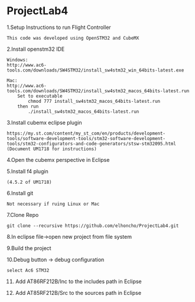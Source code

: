 # ProjectLab4
1.Setup Instructions to run Flight Controller

    This code was developed using OpenSTM32 and CubeMX
    
2.Install openstm32 IDE

    Windows:
    http://www.ac6-tools.com/downloads/SW4STM32/install_sw4stm32_win_64bits-latest.exe
    
    Mac:
    http://www.ac6-tools.com/downloads/SW4STM32/install_sw4stm32_macos_64bits-latest.run
        Set to executable 
            chmod 777 install_sw4stm32_macos_64bits-latest.run
        then run
            ./install_sw4stm32_macos_64bits-latest.run

3.Install cubemx eclipse plugin

    https://my.st.com/content/my_st_com/en/products/development-tools/software-development-tools/stm32-software-development-tools/stm32-configurators-and-code-generators/stsw-stm32095.html
    (Document UM1718 for instructions)

4.Open the cubemx perspective in Eclipse

5.Install f4 plugin 

    (4.5.2 of UM1718)

6.Install git

    Not necessary if ruing Linux or Mac

7.Clone Repo

    git clone --recursive https://github.com/elhoncho/ProjectLab4.git

8.In eclipse file->open new project from file system

9.Build the project

10.Debug button -> debug configuration

    select Ac6 STM32
    
11. Add AT86RF212B/Inc to the includes path in Eclipse

12. Add AT85RF212B/Src to the sources path in Eclipse
